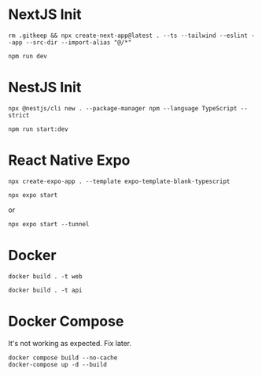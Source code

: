 # NextJS Init
```
rm .gitkeep && npx create-next-app@latest . --ts --tailwind --eslint --app --src-dir --import-alias "@/*"
```

```
npm run dev
```

# NestJS Init
```
npx @nestjs/cli new . --package-manager npm --language TypeScript --strict
```
```
npm run start:dev
```

# React Native Expo

```
npx create-expo-app . --template expo-template-blank-typescript
```
```
npx expo start
```
or
```
npx expo start --tunnel
```

# Docker
```
docker build . -t web
```
```
docker build . -t api
```

# Docker Compose
It's not working as expected. Fix later.

```
docker compose build --no-cache
docker-compose up -d --build
```